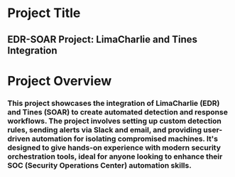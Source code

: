 # Project Title
## EDR-SOAR Project: LimaCharlie and Tines Integration

# Project Overview
### **This project showcases the integration of LimaCharlie (EDR) and Tines (SOAR) to create automated detection and response workflows. The project involves setting up custom detection rules, sending alerts via Slack and email, and providing user-driven automation for isolating compromised machines. It's designed to give hands-on experience with modern security orchestration tools, ideal for anyone looking to enhance their SOC (Security Operations Center) automation skills.**
